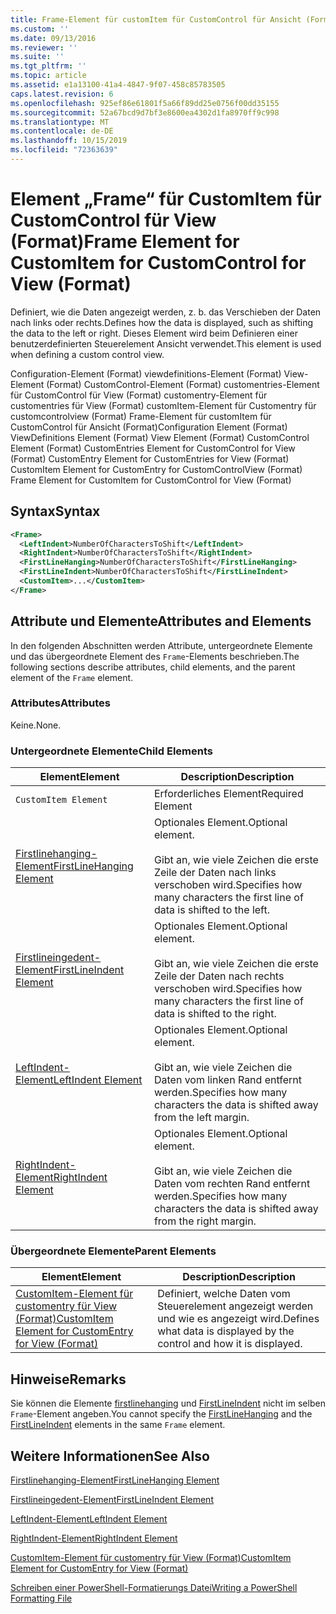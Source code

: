 ```yaml
---
title: Frame-Element für customItem für CustomControl für Ansicht (Format) | Microsoft-Dokumentation
ms.custom: ''
ms.date: 09/13/2016
ms.reviewer: ''
ms.suite: ''
ms.tgt_pltfrm: ''
ms.topic: article
ms.assetid: e1a13100-41a4-4847-9f07-458c85783505
caps.latest.revision: 6
ms.openlocfilehash: 925ef86e61801f5a66f89dd25e0756f00dd35155
ms.sourcegitcommit: 52a67bcd9d7bf3e8600ea4302d1fa8970ff9c998
ms.translationtype: MT
ms.contentlocale: de-DE
ms.lasthandoff: 10/15/2019
ms.locfileid: "72363639"
---
```

# <a name="frame-element-for-customitem-for-customcontrol-for-view-format"></a><span data-ttu-id="63d4a-102">Element „Frame“ für CustomItem für CustomControl für View (Format)</span><span class="sxs-lookup"><span data-stu-id="63d4a-102">Frame Element for CustomItem for CustomControl for View (Format)</span></span>

<span data-ttu-id="63d4a-103">Definiert, wie die Daten angezeigt werden, z. b. das Verschieben der Daten nach links oder rechts.</span><span class="sxs-lookup"><span data-stu-id="63d4a-103">Defines how the data is displayed, such as shifting the data to the left or right.</span></span> <span data-ttu-id="63d4a-104">Dieses Element wird beim Definieren einer benutzerdefinierten Steuerelement Ansicht verwendet.</span><span class="sxs-lookup"><span data-stu-id="63d4a-104">This element is used when defining a custom control view.</span></span>

<span data-ttu-id="63d4a-105">Configuration-Element (Format) viewdefinitions-Element (Format) View-Element (Format) CustomControl-Element (Format) customentries-Element für CustomControl für View (Format) customentry-Element für customentries für View (Format) customItem-Element für Customentry für customcontrolview (Format) Frame-Element für customItem für CustomControl für Ansicht (Format)</span><span class="sxs-lookup"><span data-stu-id="63d4a-105">Configuration Element (Format) ViewDefinitions Element (Format) View Element (Format) CustomControl Element (Format) CustomEntries Element for CustomControl for View (Format) CustomEntry Element for CustomEntries for View (Format) CustomItem Element for CustomEntry for CustomControlView (Format) Frame Element for CustomItem for CustomControl for View (Format)</span></span>

## <a name="syntax"></a><span data-ttu-id="63d4a-106">Syntax</span><span class="sxs-lookup"><span data-stu-id="63d4a-106">Syntax</span></span>

```xml
<Frame>
  <LeftIndent>NumberOfCharactersToShift</LeftIndent>
  <RightIndent>NumberOfCharactersToShift</RightIndent>
  <FirstLineHanging>NumberOfCharactersToShift</FirstLineHanging>
  <FirstLineIndent>NumberOfCharactersToShift</FirstLineIndent>
  <CustomItem>...</CustomItem>
</Frame>
```

## <a name="attributes-and-elements"></a><span data-ttu-id="63d4a-107">Attribute und Elemente</span><span class="sxs-lookup"><span data-stu-id="63d4a-107">Attributes and Elements</span></span>

<span data-ttu-id="63d4a-108">In den folgenden Abschnitten werden Attribute, untergeordnete Elemente und das übergeordnete Element des `Frame`-Elements beschrieben.</span><span class="sxs-lookup"><span data-stu-id="63d4a-108">The following sections describe attributes, child elements, and the parent element of the `Frame` element.</span></span>

### <a name="attributes"></a><span data-ttu-id="63d4a-109">Attributes</span><span class="sxs-lookup"><span data-stu-id="63d4a-109">Attributes</span></span>

<span data-ttu-id="63d4a-110">Keine.</span><span class="sxs-lookup"><span data-stu-id="63d4a-110">None.</span></span>

### <a name="child-elements"></a><span data-ttu-id="63d4a-111">Untergeordnete Elemente</span><span class="sxs-lookup"><span data-stu-id="63d4a-111">Child Elements</span></span>

|<span data-ttu-id="63d4a-112">Element</span><span class="sxs-lookup"><span data-stu-id="63d4a-112">Element</span></span>|<span data-ttu-id="63d4a-113">Description</span><span class="sxs-lookup"><span data-stu-id="63d4a-113">Description</span></span>|
|-------------|-----------------|
|`CustomItem Element`|<span data-ttu-id="63d4a-114">Erforderliches Element</span><span class="sxs-lookup"><span data-stu-id="63d4a-114">Required Element</span></span>|
|[<span data-ttu-id="63d4a-115">Firstlinehanging-Element</span><span class="sxs-lookup"><span data-stu-id="63d4a-115">FirstLineHanging Element</span></span>](./firstlinehanging-element-for-frame-for-customcontrol-for-view-format.md)|<span data-ttu-id="63d4a-116">Optionales Element.</span><span class="sxs-lookup"><span data-stu-id="63d4a-116">Optional element.</span></span><br /><br /> <span data-ttu-id="63d4a-117">Gibt an, wie viele Zeichen die erste Zeile der Daten nach links verschoben wird.</span><span class="sxs-lookup"><span data-stu-id="63d4a-117">Specifies how many characters the first line of data is shifted to the left.</span></span>|
|[<span data-ttu-id="63d4a-118">Firstlineingedent-Element</span><span class="sxs-lookup"><span data-stu-id="63d4a-118">FirstLineIndent Element</span></span>](./firstlineindent-element-for-frame-for-customcontrol-for-view-format.md)|<span data-ttu-id="63d4a-119">Optionales Element.</span><span class="sxs-lookup"><span data-stu-id="63d4a-119">Optional element.</span></span><br /><br /> <span data-ttu-id="63d4a-120">Gibt an, wie viele Zeichen die erste Zeile der Daten nach rechts verschoben wird.</span><span class="sxs-lookup"><span data-stu-id="63d4a-120">Specifies how many characters the first line of data is shifted to the right.</span></span>|
|[<span data-ttu-id="63d4a-121">LeftIndent-Element</span><span class="sxs-lookup"><span data-stu-id="63d4a-121">LeftIndent Element</span></span>](./leftindent-element-for-frame-for-customcontrol-for-view-format.md)|<span data-ttu-id="63d4a-122">Optionales Element.</span><span class="sxs-lookup"><span data-stu-id="63d4a-122">Optional element.</span></span><br /><br /> <span data-ttu-id="63d4a-123">Gibt an, wie viele Zeichen die Daten vom linken Rand entfernt werden.</span><span class="sxs-lookup"><span data-stu-id="63d4a-123">Specifies how many characters the data is shifted away from the left margin.</span></span>|
|[<span data-ttu-id="63d4a-124">RightIndent-Element</span><span class="sxs-lookup"><span data-stu-id="63d4a-124">RightIndent Element</span></span>](./rightindent-element-for-frame-for-customcontrol-for-view-format.md)|<span data-ttu-id="63d4a-125">Optionales Element.</span><span class="sxs-lookup"><span data-stu-id="63d4a-125">Optional element.</span></span><br /><br /> <span data-ttu-id="63d4a-126">Gibt an, wie viele Zeichen die Daten vom rechten Rand entfernt werden.</span><span class="sxs-lookup"><span data-stu-id="63d4a-126">Specifies how many characters the data is shifted away from the right margin.</span></span>|

### <a name="parent-elements"></a><span data-ttu-id="63d4a-127">Übergeordnete Elemente</span><span class="sxs-lookup"><span data-stu-id="63d4a-127">Parent Elements</span></span>

|<span data-ttu-id="63d4a-128">Element</span><span class="sxs-lookup"><span data-stu-id="63d4a-128">Element</span></span>|<span data-ttu-id="63d4a-129">Description</span><span class="sxs-lookup"><span data-stu-id="63d4a-129">Description</span></span>|
|-------------|-----------------|
|[<span data-ttu-id="63d4a-130">CustomItem-Element für customentry für View (Format)</span><span class="sxs-lookup"><span data-stu-id="63d4a-130">CustomItem Element for CustomEntry for View (Format)</span></span>](./customitem-element-for-customentry-for-customcontrol-for-view-format.md)|<span data-ttu-id="63d4a-131">Definiert, welche Daten vom Steuerelement angezeigt werden und wie es angezeigt wird.</span><span class="sxs-lookup"><span data-stu-id="63d4a-131">Defines what data is displayed by the control and how it is displayed.</span></span>|

## <a name="remarks"></a><span data-ttu-id="63d4a-132">Hinweise</span><span class="sxs-lookup"><span data-stu-id="63d4a-132">Remarks</span></span>

<span data-ttu-id="63d4a-133">Sie können die Elemente [firstlinehanging](./firstlinehanging-element-for-frame-for-customcontrol-for-view-format.md) und [FirstLineIndent](./firstlineindent-element-for-frame-for-customcontrol-for-view-format.md) nicht im selben `Frame`-Element angeben.</span><span class="sxs-lookup"><span data-stu-id="63d4a-133">You cannot specify the [FirstLineHanging](./firstlinehanging-element-for-frame-for-customcontrol-for-view-format.md) and the [FirstLineIndent](./firstlineindent-element-for-frame-for-customcontrol-for-view-format.md) elements in the same `Frame` element.</span></span>

## <a name="see-also"></a><span data-ttu-id="63d4a-134">Weitere Informationen</span><span class="sxs-lookup"><span data-stu-id="63d4a-134">See Also</span></span>

[<span data-ttu-id="63d4a-135">Firstlinehanging-Element</span><span class="sxs-lookup"><span data-stu-id="63d4a-135">FirstLineHanging Element</span></span>](./firstlinehanging-element-for-frame-for-customcontrol-for-view-format.md)

[<span data-ttu-id="63d4a-136">Firstlineingedent-Element</span><span class="sxs-lookup"><span data-stu-id="63d4a-136">FirstLineIndent Element</span></span>](./firstlineindent-element-for-frame-for-customcontrol-for-view-format.md)

[<span data-ttu-id="63d4a-137">LeftIndent-Element</span><span class="sxs-lookup"><span data-stu-id="63d4a-137">LeftIndent Element</span></span>](./leftindent-element-for-frame-for-customcontrol-for-view-format.md)

[<span data-ttu-id="63d4a-138">RightIndent-Element</span><span class="sxs-lookup"><span data-stu-id="63d4a-138">RightIndent Element</span></span>](./rightindent-element-for-frame-for-customcontrol-for-view-format.md)

[<span data-ttu-id="63d4a-139">CustomItem-Element für customentry für View (Format)</span><span class="sxs-lookup"><span data-stu-id="63d4a-139">CustomItem Element for CustomEntry for View (Format)</span></span>](./customitem-element-for-customentry-for-customcontrol-for-view-format.md)

[<span data-ttu-id="63d4a-140">Schreiben einer PowerShell-Formatierungs Datei</span><span class="sxs-lookup"><span data-stu-id="63d4a-140">Writing a PowerShell Formatting File</span></span>](./writing-a-powershell-formatting-file.md)
